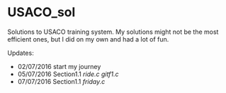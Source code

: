 # USACO_sol
Solutions to USACO training system. My solutions might not be the most efficient ones, but I did on my own and had a lot of fun. 

Updates:
* 02/07/2016 start my journey
* 05/07/2016 Section1.1 _ride.c_ _gitf1.c_
* 07/07/2016 Section1.1 _friday.c_

